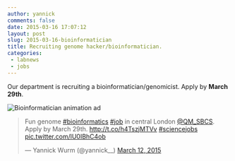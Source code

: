 ```yaml
---
author: yannick
comments: false
date: 2015-03-16 17:07:12
layout: post
slug: 2015-03-16-bioinformatician
title: Recruiting genome hacker/bioinformatician.
categories: 
 - labnews
 - jobs
---
```


Our department is recruiting a bioinformatician/genomicist. Apply by **March 29th**.

![Bioinformatician animation ad]({{site.url}}/img/news/qmul_bioinformatician_job.gif)



<blockquote class="twitter-tweet" lang="en"><p>Fun genome <a href="https://twitter.com/hashtag/bioinformatics?src=hash">#bioinformatics</a> <a href="https://twitter.com/hashtag/job?src=hash">#job</a> in central London <a href="https://twitter.com/QM_SBCS">@QM_SBCS</a>. Apply by March 29th. <a href="http://t.co/h4TszjMTVv">http://t.co/h4TszjMTVv</a> <a href="https://twitter.com/hashtag/sciencejobs?src=hash">#sciencejobs</a> <a href="http://t.co/lU0IBhC4ob">pic.twitter.com/lU0IBhC4ob</a></p>&mdash; Yannick Wurm (@yannick__) <a href="https://twitter.com/yannick__/status/576020469356318720">March 12, 2015</a></blockquote> <script async src="//platform.twitter.com/widgets.js" charset="utf-8"></script>





